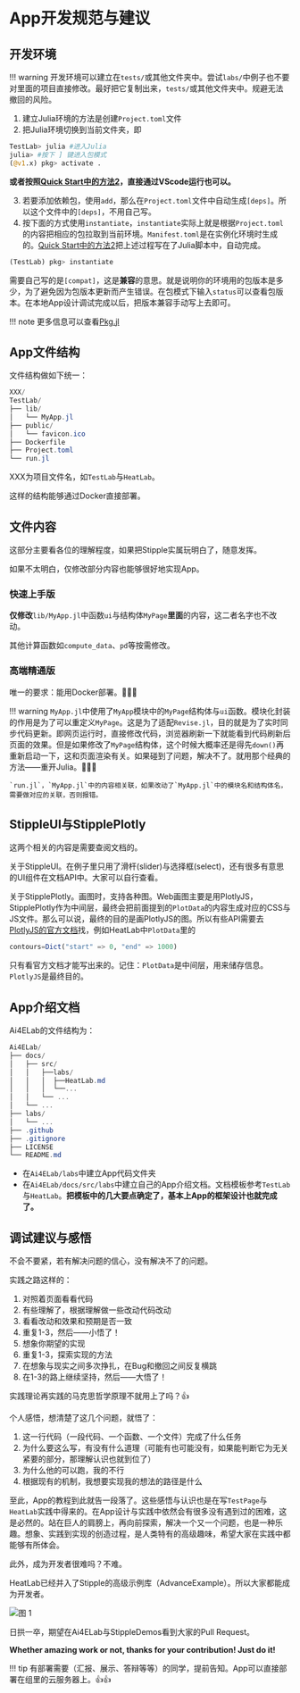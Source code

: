 # App开发规范与建议

## 开发环境

!!! warning
    开发环境可以建立在`tests/`或其他文件夹中。尝试`labs/`中例子也不要对里面的项目直接修改。最好把它复制出来，`tests/`或其他文件夹中。规避无法撤回的风险。



1. 建立Julia环境的方法是创建`Project.toml`文件
2. 把Julia环境切换到当前文件夹，即

 ```julia
 TestLab> julia #进入Julia
 julia> #按下 ] 键进入包模式
 (@v1.x) pkg> activate .
 ```

**或者按照[Quick Start中的方法2](./quickstart.md#方法2)，直接通过VScode运行也可以。**

3. 若要添加依赖包，使用`add`，那么在`Project.toml`文件中自动生成`[deps]`。所以这个文件中的`[deps]`，不用自己写。
4. 按下面的方式使用`instantiate`，`instantiate`实际上就是根据`Project.toml`的内容把相应的包拉取到当前环境。`Manifest.toml`是在实例化环境时生成的。[Quick Start中的方法2](./quickstart.md#方法2)把上述过程写在了Julia脚本中，自动完成。
 ```julia
 (TestLab) pkg> instantiate
 ```

需要自己写的是`[compat]`，这是**兼容**的意思。就是说明你的环境用的包版本是多少，为了避免因为包版本更新而产生错误。在包模式下输入`status`可以查看包版本。在本地App设计调试完成以后，把版本兼容手动写上去即可。

!!! note
    更多信息可以查看[Pkg.jl](https://pkgdocs.julialang.org/v1/compatibility/)

## App文件结构

文件结构做如下统一：

```powershell
XXX/
TestLab/
├── lib/
│   └── MyApp.jl
├── public/
│   └── favicon.ico
├── Dockerfile
├── Project.toml
└── run.jl
```

XXX为项目文件名，如`TestLab`与`HeatLab`。

这样的结构能够通过Docker直接部署。

## 文件内容

这部分主要看各位的理解程度，如果把Stipple实属玩明白了，随意发挥。

如果不太明白，仅修改部分内容也能够很好地实现App。

### 快速上手版

**仅修改**`lib/MyApp.jl`中函数`ui`与结构体`MyPage`**里面**的内容，这二者名字也不改动。

其他计算函数如`compute_data`、`pd`等按需修改。

### 高端精通版

唯一的要求：能用Docker部署。🤣🤣🤣

!!! warning
    `MyApp.jl`中使用了`MyApp`模块中的`MyPage`结构体与`ui`函数。模块化封装的作用是为了可以重定义`MyPage`。这是为了适配`Revise.jl`，目的就是为了实时同步代码更新。即网页运行时，直接修改代码，浏览器刷新一下就能看到代码刷新后页面的效果。但是如果修改了`MyPage`结构体，这个时候大概率还是得先`down()`再重新启动一下，这和页面渲染有关。如果碰到了问题，解决不了。就用那个经典的方法——重开Julia。🤣🤣🤣

    `run.jl`，`MyApp.jl`中的内容相关联，如果改动了`MyApp.jl`中的模块名和结构体名，需要做对应的关联，否则报错。

## StippleUI与StipplePlotly

这两个相关的内容是需要查阅文档的。

关于StippleUI。在例子里只用了滑杆(slider)与选择框(select)，还有很多有意思的UI组件在文档API中。大家可以自行查看。

关于StipplePlotly。画图时，支持各种图。Web画图主要是用PlotlyJS，StipplePlotly作为中间层，最终会把前面提到的`PlotData`的内容生成对应的CSS与JS文件。那么可以说，最终的目的是画PlotlyJS的图。所以有些API需要去[PlotlyJS的官方文档](https://plotly.com/julia/)找，例如HeatLab中`PlotData`里的

```julia
contours=Dict("start" => 0, "end" => 1000)
```

只有看官方文档才能写出来的。记住：`PlotData`是中间层，用来储存信息。`PlotlyJS`是最终目的。

## App介绍文档

Ai4ELab的文件结构为：

```powershell
Ai4ELab/
├── docs/
│   ├── src/
│   │   ├──labs/
│   │   │  ├──HeatLab.md
│   │   │  └──...
│   │   └── ...
│   └── ...
├── labs/
│   └── ...
├── .github
├── .gitignore
├── LICENSE
└── README.md
```

* 在`Ai4ELab/labs`中建立App代码文件夹
* 在`Ai4ELab/docs/src/labs`中建立自己的App介绍文档。文档模板参考`TestLab`与`HeatLab`。**把模板中的几大要点确定了，基本上App的框架设计也就完成了。**

## 调试建议与感悟

不会不要紧，若有解决问题的信心，没有解决不了的问题。

实践之路这样的：

1. 对照着页面看看代码
2. 有些理解了，根据理解做一些改动代码改动
3. 看看改动和效果和预期是否一致
4. 重复1-3，然后——小悟了！
5. 想象你期望的实现
6. 重复1-3，探索实现的方法
7. 在想象与现实之间多次挣扎，在Bug和撤回之间反复横跳
8. 在1-3的路上继续坚持，然后——大悟了！

实践理论再实践的马克思哲学原理不就用上了吗？👍

个人感悟，想清楚了这几个问题，就悟了：

1. 这一行代码（一段代码、一个函数、一个文件）完成了什么任务
2. 为什么要这么写，有没有什么道理（可能有也可能没有，如果能判断它为无关紧要的部分，那理解认识也就到位了）
3. 为什么他的可以跑，我的不行
4. 根据现有的机制，我想要实现我的想法的路径是什么

至此，App的教程到此就告一段落了。这些感悟与认识也是在写`TestPage`与`HeatLab`实践中得来的。在App设计与实践中依然会有很多没有遇到过的困难，这是必然的。站在巨人的肩膀上，再向前探索，解决一个又一个问题，也是一种乐趣。想象、实践到实现的创造过程，是人类特有的高级趣味，希望大家在实践中都能够有所体会。

此外，成为开发者很难吗？不难。

HeatLab已经并入了Stipple的高级示例库（AdvanceExample）。所以大家都能成为开发者。

![图 1](../assets/styleAndRules-17-59.png)  

日拱一卒，期望在Ai4ELab与StippleDemos看到大家的Pull Request。

**Whether amazing work or not, thanks for your contribution! Just do it!**

!!! tip
    有部署需要（汇报、展示、答辩等等）的同学，提前告知。App可以直接部署在组里的云服务器上。👍👍
